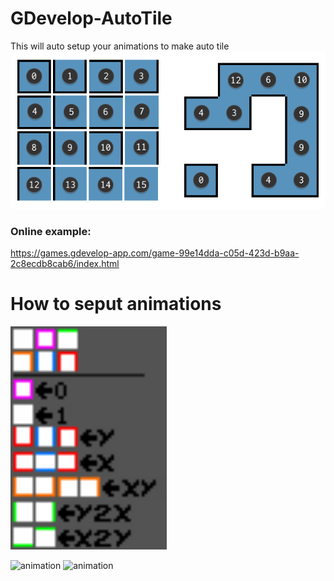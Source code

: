 # GDevelop-AutoTile

This will auto setup your animations to make auto tile
![animation](autoTile.png)
### Online example: 
https://games.gdevelop-app.com/game-99e14dda-c05d-423d-b9aa-2c8ecdb8cab6/index.html



# How to seput animations
<img src="Example.png" width="250" title="hover text">

![animation](https://i.imgur.com/jrKtGdw.png)
![animation](https://i.imgur.com/DWPZVwA.png)

